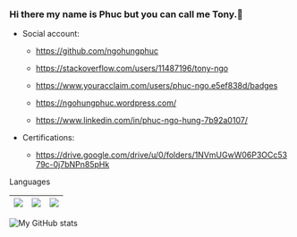 ### Hi there my name is Phuc but you can call me Tony.👋

- Social account:
  +	https://github.com/ngohungphuc
  
  +	https://stackoverflow.com/users/11487196/tony-ngo
  
  +	https://www.youracclaim.com/users/phuc-ngo.e5ef838d/badges
  
  +	https://ngohungphuc.wordpress.com/

  +	https://www.linkedin.com/in/phuc-ngo-hung-7b92a0107/

- Certifications:
  + https://drive.google.com/drive/u/0/folders/1NVmUGwW06P3OCc5379c-0j7bNPn85pHk
  
Languages

| <img src="https://ngohungphuc.files.wordpress.com/2020/06/uk.png?w=64"/> | <img src="https://ngohungphuc.files.wordpress.com/2020/06/flag-2.png?w=64"/> | <img src="https://ngohungphuc.files.wordpress.com/2020/06/flag-1.png?w=64"/> |
| ------ | ------ | ------ |

![My GitHub stats](https://github-readme-stats.vercel.app/api?username=ngohungphuc&show_icons=true&count_private=true&theme=algolia)
